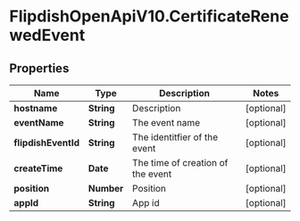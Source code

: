 # FlipdishOpenApiV10.CertificateRenewedEvent

## Properties
Name | Type | Description | Notes
------------ | ------------- | ------------- | -------------
**hostname** | **String** | Description | [optional] 
**eventName** | **String** | The event name | [optional] 
**flipdishEventId** | **String** | The identitfier of the event | [optional] 
**createTime** | **Date** | The time of creation of the event | [optional] 
**position** | **Number** | Position | [optional] 
**appId** | **String** | App id | [optional] 


